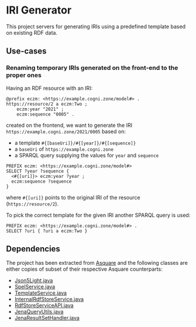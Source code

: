 # IRI Generator
This project servers for generating IRIs using a predefined template based on existing RDF data.

## Use-cases

### Renaming temporary IRIs generated on the front-end to the proper ones
Having an RDF resource with an IRI:
```
@prefix eczm: <https://example.cogni.zone/model#> .
https://resource/2 a eczm:Two ; 
    eczm:year "2021" ;
    eczm:sequence "0005" .
```

created on the frontend, we want to generate the IRI `https://example.cogni.zone/2021/0005` based on:
- a template `#{[baseUri]}/#{[year]}/#{[sequence]}`
- a `baseUri` of `https://example.cogni.zone`
- a SPARQL query supplying the values for `year` and `sequence`
```
PREFIX eczm: <https://example.cogni.zone/model#> 
SELECT ?year ?sequence {
  <#{[uri]}> eczm:year ?year ;
  eczm:sequence ?sequence
}
```
where `#{[uri]}` points to the original IRI of the resource (`https://resource/2`).

To pick the correct template for the given IRI another SPARQL query is used:
```
PREFIX eczm: <https://example.cogni.zone/model#> .
SELECT ?uri { ?uri a eczm:Two }
```

## Dependencies
The project has been extracted from [Asquare](https://github.com/cognizone/asquare) and the following classes are either copies of subset of their respective Asquare counterparts:
- [Json5Light.java](src%2Fmain%2Fjava%2Fzone%2Fcogni%2Fasquare%2Fcube%2Fjson5%2FJson5Light.java)
- [SpelService.java](src%2Fmain%2Fjava%2Fzone%2Fcogni%2Fasquare%2Fcube%2Fspel%2FSpelService.java)
- [TemplateService.java](src%2Fmain%2Fjava%2Fzone%2Fcogni%2Fasquare%2Fcube%2Fspel%2FTemplateService.java)
- [InternalRdfStoreService.java](src%2Fmain%2Fjava%2Fzone%2Fcogni%2Fasquare%2Ftriplestore%2FInternalRdfStoreService.java)
- [RdfStoreServiceAPI.java](src%2Fmain%2Fjava%2Fzone%2Fcogni%2Fasquare%2Ftriplestore%2FRdfStoreServiceAPI.java)
- [JenaQueryUtils.java](src%2Fmain%2Fjava%2Fzone%2Fcogni%2Fsem%2Fjena%2Ftemplate%2FJenaQueryUtils.java)
- [JenaResultSetHandler.java](src%2Fmain%2Fjava%2Fzone%2Fcogni%2Fsem%2Fjena%2Ftemplate%2FJenaResultSetHandler.java)